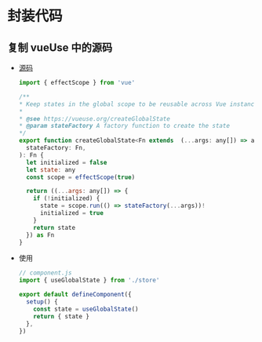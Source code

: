 # 封装代码

## 复制 vueUse 中的源码

+ [源码](https://github.com/vueuse/vueuse/blob/main/packages/shared/createGlobalState/index.ts)

  ```js
  import { effectScope } from 'vue'

  /**
  * Keep states in the global scope to be reusable across Vue instances.
  *
  * @see https://vueuse.org/createGlobalState
  * @param stateFactory A factory function to create the state
  */
  export function createGlobalState<Fn extends  (...args: any[]) => any>(
    stateFactory: Fn,
  ): Fn {
    let initialized = false
    let state: any
    const scope = effectScope(true)

    return ((...args: any[]) => {
      if (!initialized) {
        state = scope.run(() => stateFactory(...args))!
        initialized = true
      }
      return state
    }) as Fn
  }
  ```

+ 使用

  ```js
  // component.js
  import { useGlobalState } from './store'

  export default defineComponent({
    setup() {
      const state = useGlobalState()
      return { state }
    },
  })
  ```
